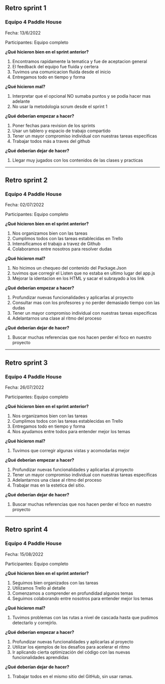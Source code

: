 ## Retro sprint 1 ##

### Equipo 4 Paddle House ###

Fecha: 13/6/2022

Participantes: Equipo completo

**¿Qué hicieron bien en el sprint anterior?**

1. Encontramos rapidamente la tematica y fue de aceptacion general
2. El feedback del equipo fue fluida y certera
3. Tuvimos una comunicacion fluida desde el inicio
4. Entregamos todo en tiempo y forma

**¿Qué hicieron mal?**

1. Interpretar que el opcional NO sumaba puntos y se podia hacer mas adelante
2. No usar la metodologia scrum desde el sprint 1

**¿Qué deberían empezar a hacer?**

1. Poner fechas para revision de los sprints
2. Usar un tablero y espacio de trabajo compartido
3. Tener un mayor compromiso individual con nuestras tareas especificas
4. Trabajar todos más a traves del github

**¿Qué deberían dejar de hacer?**

1. Llegar muy jugados con los contenidos de las clases y practicas
------------------------------------------------------------------------------------------------------------------------
## Retro sprint 2 ##

### Equipo 4 Paddle House ###

Fecha: 02/07/2022

Participantes: Equipo completo

**¿Qué hicieron bien en el sprint anterior?**

1. Nos organizamos bien con las tareas
2. Cumplimos todos con las tareas establecidas en Trello
3. Intensificamos el trabajo a travez de Github
4. Colaboramos entre nosotros para resolver dudas

**¿Qué hicieron mal?**

1. No hicimos un chequeo del contenido del Package.Json
2. tuvimos que corregir el Listen que no estaba en ultimo lugar del app.js
3. Mejorar la identacion en los HTML y sacar el subrayado a los link

**¿Qué deberían empezar a hacer?**

1. Profundizar nuevas funcionalidades y aplicarlas al proyecto
2. Consultar mas con los profesores y no perder demasiado tiempo con las dudas
3. Tener un mayor compromiso individual con nuestras tareas especificas
4. Adelantarnos una clase al ritmo del proceso

**¿Qué deberían dejar de hacer?**

1. Buscar muchas referencias que nos hacen perder el foco en nuestro proyecto
------------------------------------------------------------------------------------------------------------------------
## Retro sprint 3 ##

### Equipo 4 Paddle House ###

Fecha: 26/07/2022

Participantes: Equipo completo

**¿Qué hicieron bien en el sprint anterior?**

1. Nos organizamos bien con las tareas
2. Cumplimos todos con las tareas establecidas en Trello
3. Entregamos todo en tiempo y forma
4. Nos ayudamos entre todos para entender mejor los temas

**¿Qué hicieron mal?**

1. Tuvimos que corregir algunas vistas y acomodarlas mejor

**¿Qué deberían empezar a hacer?**

1. Profundizar nuevas funcionalidades y aplicarlas al proyecto
2. Tener un mayor compromiso individual con nuestras tareas especificas
3. Adelantarnos una clase al ritmo del proceso
4. Trabajar mas en la estetica del sitio. 

**¿Qué deberían dejar de hacer?**

1. Buscar muchas referencias que nos hacen perder el foco en nuestro proyecto

------------------------------------------------------------------------------------------------------------------------
## Retro sprint 4 ##

### Equipo 4 Paddle House ###

Fecha: 15/08/2022

Participantes: Equipo completo

**¿Qué hicieron bien en el sprint anterior?**

1. Seguimos bien organizados con las tareas
2. Utilizamos Trello al detalle
3. Comenzamos a comprender en profundidad algunos temas
4. Seguimos colaborando entre nosotros para entender mejor los temas

**¿Qué hicieron mal?**

1. Tuvimos problemas con las rutas a nivel de cascada hasta que pudimos detectarlo y correjirlo.

**¿Qué deberían empezar a hacer?**

1. Profundizar nuevas funcionalidades y aplicarlas al proyecto
2. Utilizar los ejemplos de los desafíos para acelerar el ritmo
3. Ir aplicando cierta optimización del código con las nuevas funcionalidades aprendidas 

**¿Qué deberían dejar de hacer?**

1. Trabajar todos en el mismo sitio del GitHub, sin usar ramas.
